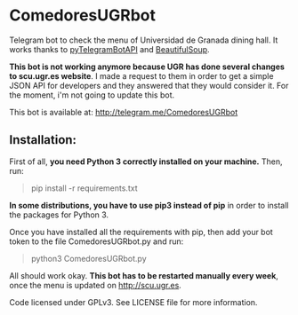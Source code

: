 # ComedoresUGRbot
Telegram bot to check the menu of Universidad de Granada dining hall. It works
thanks to <a href="https://github.com/eternnoir/pyTelegramBotAPI/">pyTelegramBotAPI</a>
and <a href="http://www.crummy.com/software/BeautifulSoup/">BeautifulSoup</a>.

**This bot is not working anymore because UGR has done several changes to scu.ugr.es website**. I made a request to them in order to get a simple JSON API for developers and they answered that they would consider it. For the moment, i'm not going to update this bot.

This bot is available at: http://telegram.me/ComedoresUGRbot

## Installation:

First of all, **you need Python 3 correctly installed on your machine.** Then, run:

> pip install -r requirements.txt

**In some distributions, you have to use pip3 instead of pip** in order to install the packages for Python 3.

Once you have installed all the requirements with pip, then add your bot token to the file ComedoresUGRbot.py and run:

> python3 ComedoresUGRbot.py

All should work okay. **This bot has to be restarted manually every week**, once
the menu is updated on http://scu.ugr.es.

Code licensed under GPLv3. See LICENSE file for more information.
